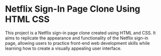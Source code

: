 # Netflix Sign-In Page Clone Using HTML CSS

This project is a Netflix sign-in page clone created using HTML and CSS. It aims to replicate the appearance and functionality of the Netflix sign-in page, allowing users to practice front-end web development skills while learning how to create a visually appealing user interface.

